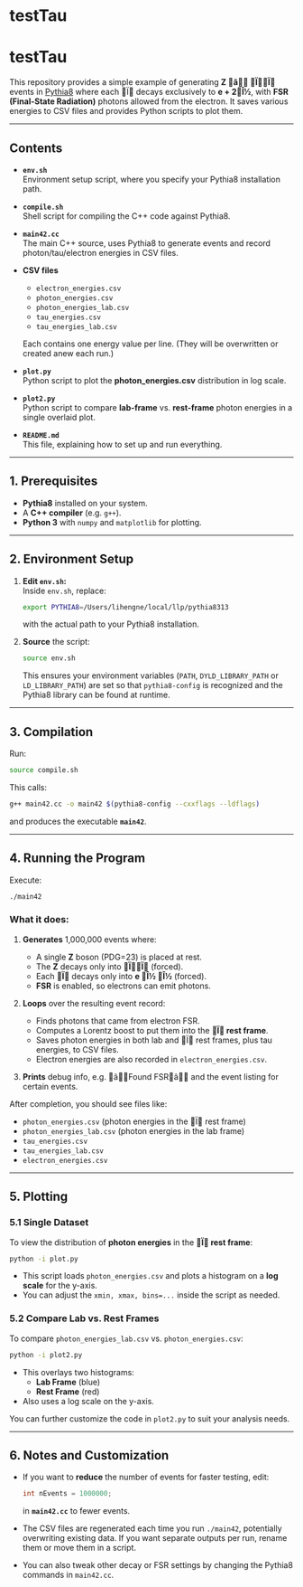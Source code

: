 # testTau

# testTau

This repository provides a simple example of generating **Z â ÏÏ** events in [Pythia8](https://pythia.org/) where each Ï decays exclusively to **e + 2Î½**, with **FSR (Final-State Radiation)** photons allowed from the electron. It saves various energies to CSV files and provides Python scripts to plot them.

---

## Contents

- **`env.sh`**  
  Environment setup script, where you specify your Pythia8 installation path.

- **`compile.sh`**  
  Shell script for compiling the C++ code against Pythia8.

- **`main42.cc`**  
  The main C++ source, uses Pythia8 to generate events and record photon/tau/electron energies in CSV files.

- **CSV files**  
  - `electron_energies.csv`
  - `photon_energies.csv`
  - `photon_energies_lab.csv`
  - `tau_energies.csv`
  - `tau_energies_lab.csv`
  
  Each contains one energy value per line. (They will be overwritten or created anew each run.)

- **`plot.py`**  
  Python script to plot the **photon_energies.csv** distribution in log scale.

- **`plot2.py`**  
  Python script to compare **lab-frame** vs. **rest-frame** photon energies in a single overlaid plot.

- **`README.md`**  
  This file, explaining how to set up and run everything.

---

## 1. Prerequisites

- **Pythia8** installed on your system.  
- A **C++ compiler** (e.g. `g++`).  
- **Python 3** with `numpy` and `matplotlib` for plotting.

---

## 2. Environment Setup

1. **Edit `env.sh`:**  
   Inside `env.sh`, replace:
   ```bash
   export PYTHIA8=/Users/lihengne/local/llp/pythia8313
   ```
   with the actual path to your Pythia8 installation.

2. **Source** the script:
   ```bash
   source env.sh
   ```
   This ensures your environment variables (`PATH`, `DYLD_LIBRARY_PATH` or `LD_LIBRARY_PATH`) are set so that `pythia8-config` is recognized and the Pythia8 library can be found at runtime.

---

## 3. Compilation

Run:
```bash
source compile.sh
```
This calls:
```bash
g++ main42.cc -o main42 $(pythia8-config --cxxflags --ldflags)
```
and produces the executable **`main42`**.

---

## 4. Running the Program

Execute:
```bash
./main42
```
### What it does:

1. **Generates** 1,000,000 events where:
   - A single **Z** boson (PDG=23) is placed at rest.
   - The **Z** decays only into **ÏÏ** (forced).
   - Each **Ï** decays only into **e Î½ Î½** (forced).
   - **FSR** is enabled, so electrons can emit photons.

2. **Loops** over the resulting event record:
   - Finds photons that came from electron FSR.
   - Computes a Lorentz boost to put them into the **Ï rest frame**.
   - Saves photon energies in both lab and Ï rest frames, plus tau energies, to CSV files.
   - Electron energies are also recorded in `electron_energies.csv`.

3. **Prints** debug info, e.g. âFound FSRâ and the event listing for certain events.

After completion, you should see files like:
- `photon_energies.csv` (photon energies in the Ï rest frame)
- `photon_energies_lab.csv` (photon energies in the lab frame)
- `tau_energies.csv`
- `tau_energies_lab.csv`
- `electron_energies.csv`

---

## 5. Plotting

### 5.1 Single Dataset

To view the distribution of **photon energies** in the **Ï rest frame**:
```bash
python -i plot.py
```
- This script loads `photon_energies.csv` and plots a histogram on a **log scale** for the y-axis.  
- You can adjust the `xmin, xmax, bins=...` inside the script as needed.

### 5.2 Compare Lab vs. Rest Frames

To compare `photon_energies_lab.csv` vs. `photon_energies.csv`:
```bash
python -i plot2.py
```
- This overlays two histograms:
  - **Lab Frame** (blue)  
  - **Rest Frame** (red)  
- Also uses a log scale on the y-axis.

You can further customize the code in `plot2.py` to suit your analysis needs.

---

## 6. Notes and Customization

- If you want to **reduce** the number of events for faster testing, edit:
  ```cpp
  int nEvents = 1000000;
  ```
  in **`main42.cc`** to fewer events.

- The CSV files are regenerated each time you run `./main42`, potentially overwriting existing data. If you want separate outputs per run, rename them or move them in a script.

- You can also tweak other decay or FSR settings by changing the Pythia8 commands in `main42.cc`.




